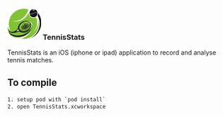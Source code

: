 
### ![Icon](https://github.com/roznet/tennisstats/raw/master/TennisStats/icons/Images.xcassets/AppIcon.appiconset/tennisstats_appIcons76.png) TennisStats

TennisStats is an iOS (iphone or ipad) application to record and analyse tennis matches.


## To compile

	1. setup pod with `pod install`
	2. open TennisStats.xcworkspace
	



